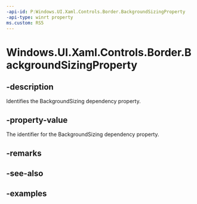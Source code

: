 ```yaml
---
-api-id: P:Windows.UI.Xaml.Controls.Border.BackgroundSizingProperty
-api-type: winrt property
ms.custom: RS5
---
```


<!-- Property syntax.
public DependencyProperty BackgroundSizingProperty { get; }
-->

# Windows.UI.Xaml.Controls.Border.BackgroundSizingProperty

## -description

Identifies the BackgroundSizing dependency property.



## -property-value

The identifier for the BackgroundSizing dependency property.

## -remarks

## -see-also

## -examples

